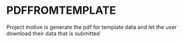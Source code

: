# PDFFROMTEMPLATE
Project motive is generate the pdf for template data and let the user download their data that is submitted
